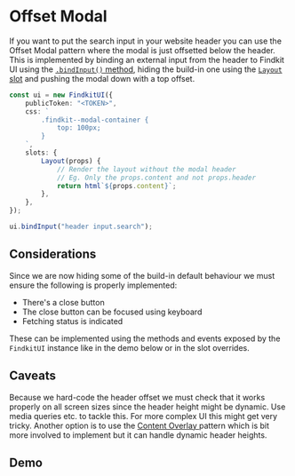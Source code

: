 # Offset Modal

If you want to put the search input in your website header you can use the
Offset Modal pattern where the modal is just offsetted below the header. This is
implemented by binding an external input from the header to Findkit UI using the
[`.bindInput()` method](/ui/api/#bindInput), hiding the build-in one using the
[`Layout` slot](/ui/slot-overrides/slots#layout) and pushing the modal down with
a top offset.

```ts
const ui = new FindkitUI({
	publicToken: "<TOKEN>",
	css: `
		.findkit--modal-container {
			top: 100px;
		}
	`,
	slots: {
		Layout(props) {
			// Render the layout without the modal header
			// Eg. Only the props.content and not props.header
			return html`${props.content}`;
		},
	},
});

ui.bindInput("header input.search");
```

## Considerations

Since we are now hiding some of the build-in default behaviour we must ensure
the following is properly implemented:

- There's a close button
- The close button can be focused using keyboard
- Fetching status is indicated

These can be implemented using the methods and events exposed by the `FindkitUI`
instance like in the demo below or in the slot overrides.

## Caveats

Because we hard-code the header offset we must check that it works properly on
all screen sizes since the header height might be dynamic. Use media queries
etc. to tackle this. For more complex UI this might get very tricky. Another
option is to use the [Content Overlay ](content-overlay) pattern which is bit
more involved to implement but it can handle dynamic header heights.

## Demo

<Codesandbox example="modal-offset" />
